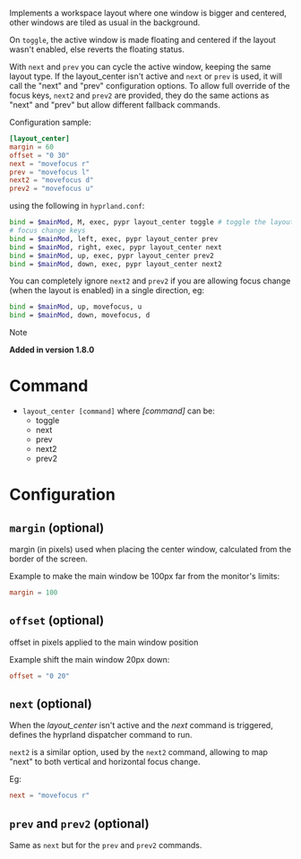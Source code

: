Implements a workspace layout where one window is bigger and centered,
other windows are tiled as usual in the background.

On `toggle`, the active window is made floating and centered if the layout wasn't enabled, else reverts the floating status.

With `next` and `prev` you can cycle the active window, keeping the same layout type.
If the layout_center isn't active and `next` or `prev` is used, it will call the "next" and "prev" configuration options.
To allow full override of the focus keys, `next2` and `prev2` are provided, they do the same actions as "next" and "prev" but allow different fallback commands.

Configuration sample:
```toml
[layout_center]
margin = 60
offset = "0 30"
next = "movefocus r"
prev = "movefocus l"
next2 = "movefocus d"
prev2 = "movefocus u"
```

using the following in `hyprland.conf`:
```sh
bind = $mainMod, M, exec, pypr layout_center toggle # toggle the layout
# focus change keys
bind = $mainMod, left, exec, pypr layout_center prev
bind = $mainMod, right, exec, pypr layout_center next
bind = $mainMod, up, exec, pypr layout_center prev2
bind = $mainMod, down, exec, pypr layout_center next2
```

You can completely ignore `next2` and `prev2` if you are allowing focus change (when the layout is enabled) in a single direction, eg:

```sh
bind = $mainMod, up, movefocus, u
bind = $mainMod, down, movefocus, d
```

> [!note]
> **Added in version 1.8.0**

# Command

- `layout_center [command]` where *[command]* can be:
  - toggle
  - next
  - prev
  - next2
  - prev2

# Configuration

## `margin` (optional)

margin (in pixels) used when placing the center window, calculated from the border of the screen.

Example to make the main window be 100px far from the monitor's limits:
```toml
margin = 100
```

## `offset` (optional)

offset in pixels applied to the main window position

Example shift the main window 20px down:
```toml
offset = "0 20"
```

## `next` (optional)

When the *layout_center* isn't active and the *next* command is triggered, defines the hyprland dispatcher command to run.

`next2` is a similar option, used by the `next2` command, allowing to map "next" to both vertical and horizontal focus change.

Eg:
```toml
next = "movefocus r"
```

## `prev` and `prev2` (optional)

Same as `next` but for the `prev` and `prev2` commands.


